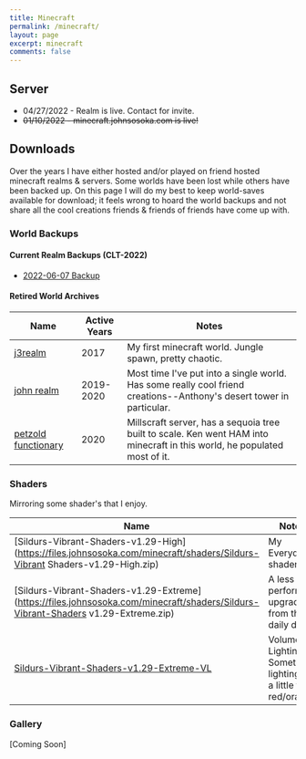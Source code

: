 ```yaml
---
title: Minecraft
permalink: /minecraft/
layout: page
excerpt: minecraft
comments: false
---
```


## Server
* 04/27/2022 - Realm is live. Contact for invite.
* ~~01/10/2022 - minecraft.johnsosoka.com is live!~~

## Downloads

Over the years I have either hosted and/or played on friend hosted minecraft realms & servers. Some worlds have been
lost while others have been backed up. On this page I will do my best to keep world-saves available for download; it
feels wrong to hoard the world backups and not share all the cool creations friends & friends of friends have come up
with.

### World Backups

#### Current Realm Backups (CLT-2022)

* [2022-06-07 Backup](https://files.johnsosoka.com/minecraft/world-saves/2022-06-07-johns-realm.zip)

#### Retired World Archives

| Name                                                                                                                  | Active Years                                                                          | Notes |
|-----------------------------------------------------------------------------------------------------------------------|---------------------------------------------------------------------------------------|-------|
| [j3realm](https://files.johnsosoka.com/minecraft/world-saves/j3realm(yassland)-8-28-2017.zip)                     | 2017 | My first minecraft world. Jungle spawn, pretty chaotic. |
| [john realm](https://files.johnsosoka.com/minecraft/world-saves/johns-realm-4-25-20.zip)                          | 2019-2020 | Most time I've put into a single world. Has some really cool friend creations--Anthony's desert tower in particular. |
| [petzold functionary](https://files.johnsosoka.com/minecraft/world-saves/petzold_functionary-millscraft-2020.zip) | 2020 | Millscraft server, has a sequoia tree built to scale. Ken went HAM into minecraft in this world, he populated most of it. |

### Shaders

Mirroring some shader's that I enjoy.


| Name                                                                                                                                        | Notes |
|---------------------------------------------------------------------------------------------------------------------------------------------|-------|
| [Sildurs-Vibrant-Shaders-v1.29-High](https://files.johnsosoka.com/minecraft/shaders/Sildurs-Vibrant Shaders-v1.29-High.zip)             | My Everyday shader |
| [Sildurs-Vibrant-Shaders-v1.29-Extreme](https://files.johnsosoka.com/minecraft/shaders/Sildurs-Vibrant-Shaders v1.29-Extreme.zip)       | A less performant upgrade from the daily driver |
| [Sildurs-Vibrant-Shaders-v1.29-Extreme-VL](https://files.johnsosoka.com/minecraft/shaders/Sildurs-Vibrant-Shaders-v1.29-Extreme-VL.zip) | Volumetric Lighting. Sometimes lighting is a little too red/orange |

### Gallery

[Coming Soon]